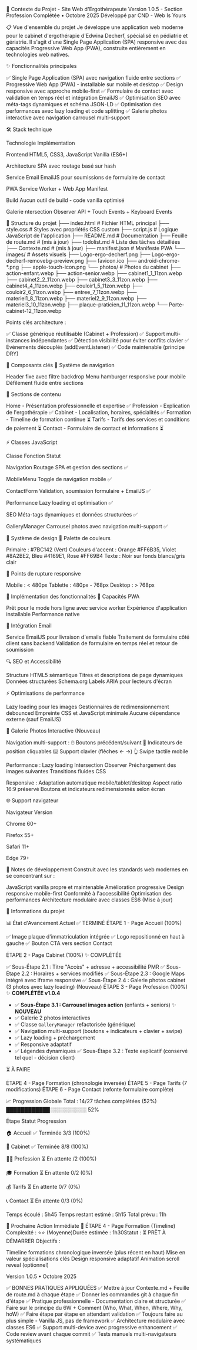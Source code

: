 🏥 Contexte du Projet - Site Web d'Ergothérapeute
Version 1.0.5 - Section Profession Complétée • Octobre 2025
Développé par CND - Web Is Yours

📋 Vue d'ensemble du projet
Je développe une application web moderne pour le cabinet d'ergothérapie d'Edwina Decherf, spécialisé en pédiatrie et gériatrie. Il s'agit d'une Single Page Application (SPA) responsive avec des capacités Progressive Web App (PWA), construite entièrement en technologies web natives.

✨ Fonctionnalités principales

✅ Single Page Application (SPA) avec navigation fluide entre sections
✅ Progressive Web App (PWA) - installable sur mobile et desktop
✅ Design responsive avec approche mobile-first
✅ Formulaire de contact avec validation en temps réel et intégration EmailJS
✅ Optimisation SEO avec méta-tags dynamiques et schéma JSON-LD
✅ Optimisation des performances avec lazy loading et code splitting
✅ Galerie photos interactive avec navigation carrousel multi-support


🛠️ Stack technique

Technologie
Implémentation


Frontend
HTML5, CSS3, JavaScript Vanilla (ES6+)


Architecture
SPA avec routage basé sur hash


Service Email
EmailJS pour soumissions de formulaire de contact


PWA
Service Worker + Web App Manifest


Build
Aucun outil de build - code vanilla optimisé


Galerie
ntersection Observer API + Touch Events + Keyboard Events


📁 Structure du projet
├── index.html              # Fichier HTML principal
├── style.css               # Styles avec propriétés CSS custom
├── script.js               # Logique JavaScript de l'application
├── README.md               # Documentation
├── Feuille de route.md     # (mis à jour)
├── todolist.md             # Liste des tâches détaillées
├── Contexte.md             # (mis à jour)
├── manifest.json           # Manifeste PWA
└── images/                 # Assets visuels
    ├── Logo-ergo-decherf.png
    ├── Logo-ergo-decherf-removebg-preview.png
    ├── favicon.ico
    ├── android-chrome-*.png
    ├── apple-touch-icon.png
    └── photos/             # Photos du cabinet
        ├── action-enfant.webp
        ├── action-senior.webp
        ├── cabinet1_1_11zon.webp 
        ├── cabinet2_2_11zon.webp
        ├── cabinet3_3_11zon.webp
        ├── cabinet4_4_11zon.webp
        ├── couloir1_5_11zon.webp
        ├── couloir2_6_11zon.webp
        ├── entree_7_11zon.webp
        ├── materiel1_8_11zon.webp
        ├── materiel2_9_11zon.webp
        ├── materiel3_10_11zon.webp
        ├── plaque-praticien_11_11zon.webp
        └── Porte-cabinet-12_11zon.webp

Points clés architecture :

✅ Classe générique réutilisable (Cabinet + Profession)
✅ Support multi-instances indépendantes
✅ Détection visibilité pour éviter conflits clavier
✅ Événements découplés (addEventListener)
✅ Code maintenable (principe DRY)

🧩 Composants clés
🧭 Système de navigation

Header fixe avec filtre backdrop
Menu hamburger responsive pour mobile
Défilement fluide entre sections

📄 Sections de contenu

Home - Présentation professionnelle et expertise ✅
Profession - Explication de l'ergothérapie ✅ 
Cabinet - Localisation, horaires, spécialités ✅ 
Formation - Timeline de formation continue ⏳
Tarifs - Tarifs des services et conditions de paiement ⏳
Contact - Formulaire de contact et informations ⏳

⚡ Classes JavaScript

Classe
Fonction
Statut

Navigation
Routage SPA et gestion des sections
✅

MobileMenu
Toggle de navigation mobile
✅

ContactForm
Validation, soumission formulaire + EmailJS
✅


Performance
Lazy loading et optimisation
✅


SEO
Méta-tags dynamiques et données structurées
✅


GalleryManager
Carrousel photos avec navigation multi-support
✅ 



🎨 Système de design
🌈 Palette de couleurs

Primaire : #7BC142 (Vert)
Couleurs d'accent : Orange #FF6B35, Violet #8A2BE2, Bleu #4169E1, Rose #FF69B4
Texte : Noir sur fonds blancs/gris clair

📱 Points de rupture responsive

Mobile : < 480px
Tablette : 480px - 768px
Desktop : > 768px


🚀 Implémentation des fonctionnalités
📱 Capacités PWA

Prêt pour le mode hors ligne avec service worker
Expérience d'application installable
Performance native

📧 Intégration Email

Service EmailJS pour livraison d'emails fiable
Traitement de formulaire côté client sans backend
Validation de formulaire en temps réel et retour de soumission

🔍 SEO et Accessibilité

Structure HTML5 sémantique
Titres et descriptions de page dynamiques
Données structurées Schema.org
Labels ARIA pour lecteurs d'écran

⚡ Optimisations de performance

Lazy loading pour les images
Gestionnaires de redimensionnement debounced
Empreinte CSS et JavaScript minimale
Aucune dépendance externe (sauf EmailJS)

📸 Galerie Photos Interactive (Nouveau)

Navigation multi-support :
🖱️ Boutons précédent/suivant
🔘 Indicateurs de position cliquables
⌨️ Support clavier (flèches ← →)
👆 Swipe tactile mobile


Performance :
Lazy loading Intersection Observer
Préchargement des images suivantes
Transitions fluides CSS


Responsive :
Adaptation automatique mobile/tablet/desktop
Aspect ratio 16:9 préservé
Boutons et indicateurs redimensionnés selon écran

🌐 Support navigateur

Navigateur
Version

Chrome
60+

Firefox
55+

Safari
11+

Edge
79+

📝 Notes de développement
Construit avec les standards web modernes en se concentrant sur :

JavaScript vanilla propre et maintenable
Amélioration progressive
Design responsive mobile-first
Conformité à l'accessibilité
Optimisation des performances
Architecture modulaire avec classes ES6 (Mise à jour)


📅 Informations du projet

📊 État d'Avancement Actuel
✅ TERMINÉ
ÉTAPE 1 - Page Accueil (100%)

✅ Image plaque d'immatriculation intégrée
✅ Logo repositionné en haut à gauche
✅ Bouton CTA vers section Contact

ÉTAPE 2 - Page Cabinet (100%) ✨ COMPLÉTÉE

✅ Sous-Étape 2.1 : Titre "Accès" + adresse + accessibilité PMR
✅ Sous-Étape 2.2 : Horaires + services modifiés
✅ Sous-Étape 2.3 : Google Maps intégré avec iframe responsive
✅ Sous-Étape 2.4 : Galerie photos cabinet (3 photos avec lazy loading) (Nouveau)
ÉTAPE 3 - Page Profession (100%) ✨ **COMPLÉTÉE v1.0.4**
- ✅ **Sous-Étape 3.1 : Carrousel images action** (enfants + seniors) ✨ **NOUVEAU**
- ✅ Galerie 2 photos interactives
- ✅ Classe `GalleryManager` refactorisée (générique)
- ✅ Navigation multi-support (boutons + indicateurs + clavier + swipe)
- ✅ Lazy loading + préchargement
- ✅ Responsive adaptatif
- ✅ Légendes dynamiques
✅ Sous-Étape 3.2 : Texte explicatif (conservé tel quel - décision client)

⏳ À FAIRE

ÉTAPE 4 - Page Formation (chronologie inversée)
ÉTAPE 5 - Page Tarifs (7 modifications)
ÉTAPE 6 - Page Contact (refonte formulaire complète)


📈 Progression Globale
Total : 14/27 tâches complétées (52%)
████████████░░░░░░░░░░ 52%



Étape
Statut
Progression



🏠 Accueil
✅ Terminée
3/3 (100%)


🏢 Cabinet
✅ Terminée
8/8 (100%)


👩‍⚕️ Profession
⏳ En attente
/2 (100%)


🎓 Formation
⏳ En attente
0/2 (0%)


💰 Tarifs
⏳ En attente
0/7 (0%)


📞 Contact
⏳ En attente
0/3 (0%)

Temps écoulé : 5h45
Temps restant estimé : 5h15
Total prévu : 11h

🎯 Prochaine Action Immédiate
🔴 ÉTAPE 4 - Page Formation (Timeline)
Complexité : ⭐⭐ (Moyenne)Durée estimée : 1h30Statut : ⏳ PRÊT À DÉMARRER
Objectifs :

Timeline formations chronologique inversée (plus récent en haut)
Mise en valeur spécialisations clés
Design responsive adaptatif
Animation scroll reveal (optionnel)

Version 1.0.5 • Octobre 2025

✅ BONNES PRATIQUES APPLIQUÉES
✅ Mettre à jour Contexte.md + Feuille de route.md à chaque étape
✅ Donner les commandes git à chaque fin d'étape
✅ Pratique professionnelle - Documentation claire et structurée
✅ Faire sur le principe du 6W + Comment (Who, What, When, Where, Why, hoW)
✅ Faire étape par étape en attendant validation
✅ Toujours faire au plus simple - Vanilla JS, pas de framework
✅ Architecture modulaire avec classes ES6
✅ Support multi-device avec progressive enhancement
✅ Code review avant chaque commit
✅ Tests manuels multi-navigateurs systématiques